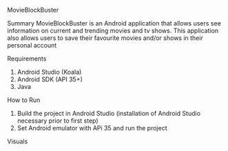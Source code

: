 MovieBlockBuster

Summary
MovieBlockBuster is an Android application that allows users see information on current and trending movies and tv shows. This application also allows users to save their favourite movies and/or shows in their personal account

Requirements
1. Android Studio (Koala)
2. Android SDK (API 35+)
3. Java
   
How to Run
1. Build the project in Android Studio (installation of Android Studio necessary prior to first step)
2. Set Android emulator with APi 35 and run the project

Visuals

